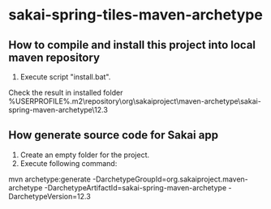 # sakai-spring-tiles-maven-archetype
How to compile and install this project into local maven repository
-----------------------------------------
1. Execute script "install.bat".

Check the result in installed folder %USERPROFILE%\.m2\repository\org\sakaiproject\maven-archetype\sakai-spring-maven-archetype\12.3

How generate source code for Sakai app
-----------------------------------------
1. Create an empty folder for the project.
2. Execute following command:

mvn archetype:generate -DarchetypeGroupId=org.sakaiproject.maven-archetype -DarchetypeArtifactId=sakai-spring-maven-archetype -DarchetypeVersion=12.3

